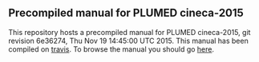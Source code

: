Precompiled manual for PLUMED cineca-2015
-----------------------------

This repository hosts a precompiled manual
for PLUMED cineca-2015, git revision 6e36274, Thu Nov 19 14:45:00 UTC 2015.
This manual has been compiled on [travis](http://travis-ci.org/plumed/plumed2).
To browse the manual you should go
[here](http://plumed.github.io/doc-cineca-2015).

